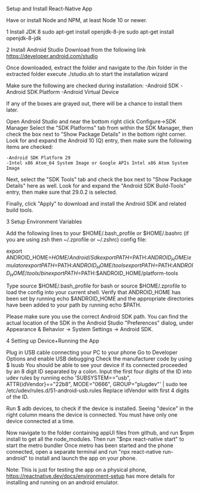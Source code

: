 Setup and Install React-Native App

Have or install Node and NPM, at least Node 10 or newer.

1 Install JDK 8 
sudo apt-get install openjdk-8-jre
sudo apt-get install openjdk-8-jdk



2 Install Android Studio
Download from the following link
https://developer.android.com/studio

Once downloaded, extract the folder and navigate to the /bin folder in the extracted folder
execute ./studio.sh to start the installation wizard

Make sure the following are checked during installation:
    -Android SDK
    -Android SDK Platform
    -Android Virtual Device

If any of the boxes are grayed out, there will be a chance to install them later.

Open Android Studio and near the bottom right click Configure->SDK Manager
Select the "SDK Platforms" tab from within the SDK Manager, then check the box next to "Show Package Details" in the bottom right corner. Look for and expand the Android 10 (Q) entry, then make sure the following items are checked:

    -Android SDK Platform 29
    -Intel x86 Atom_64 System Image or Google APIs Intel x86 Atom System Image

Next, select the "SDK Tools" tab and check the box next to "Show Package Details" here as well. Look for and expand the "Android SDK Build-Tools" entry, then make sure that 29.0.2 is selected.

Finally, click "Apply" to download and install the Android SDK and related build tools.



3 Setup Environment Variables

Add the following lines to your $HOME/.bash_profile or $HOME/.bashrc (if you are using zsh then ~/.zprofile or ~/.zshrc) config file:

export ANDROID_HOME=$HOME/Android/Sdk
export PATH=$PATH:$ANDROID_HOME/emulator
export PATH=$PATH:$ANDROID_HOME/tools
export PATH=$PATH:$ANDROID_HOME/tools/bin
export PATH=$PATH:$ANDROID_HOME/platform-tools

Type source $HOME/.bash_profile for bash or source $HOME/.zprofile to load the config into your current shell. Verify that ANDROID_HOME has been set by running echo $ANDROID_HOME and the appropriate directories have been added to your path by running echo $PATH.

Please make sure you use the correct Android SDK path. You can find the actual location of the SDK in the Android Studio "Preferences" dialog, under Appearance & Behavior → System Settings → Android SDK.


4 Setting up Device+Running the App

Plug in USB cable connecting your PC to your phone
Go to Developer Options and enable USB debugging
Check the manufacturer code by using $ lsusb
You should be able to see your device if its connected proceeded by an 8 digit ID separated by a colon.
Input the first four digits of the ID into udev rules by running
    echo 'SUBSYSTEM=="usb", ATTR{idVendor}=="22b8", MODE="0666", GROUP="plugdev"' | sudo tee /etc/udev/rules.d/51-android-usb.rules
    Replace idVendor with first 4 digits of the ID.

Run $ adb devices, to check if the device is installed. Seeing "device" in the right column means the device is connected. You must have only one device connected at a time.

Now navigate to the folder containing appUI files from github, and run $npm install to get all the node_modules. Then run "$npx react-native start" to start the metro bundler
Once metro has been started and the phone connected, open a separate terminal and run "npx react-native run-android" to install and launch the app on your phone.

Note: This is just for testing the app on a physical phone, https://reactnative.dev/docs/environment-setup has more details for installing and running on an android emulator.